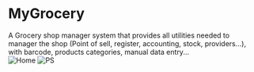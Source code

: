 # MyGrocery
A Grocery shop manager system that provides all utilities needed to manager the shop (Point of sell, register, accounting, stock, providers...), with barcode, products categories, manual data entry...  
![Home](https://user-images.githubusercontent.com/42687107/139691897-2d7fb9ac-ad89-46dd-b68d-0d3d7f297aca.png)
![PS](https://user-images.githubusercontent.com/42687107/139699174-fb1906ae-4f41-45e6-822e-0d7a6e8a83fe.png)
